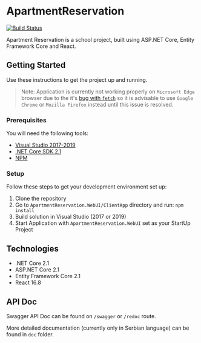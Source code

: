 # ApartmentReservation

[![Build Status](https://dev.azure.com/dakenzi97/ApartmentReservations/_apis/build/status/DaniloNovakovic.apartment-reservation?branchName=master)](https://dev.azure.com/dakenzi97/ApartmentReservations/_build/latest?definitionId=2&branchName=master)

Apartment Reservation is a school project, built using ASP.NET Core, Entity Framework Core and React.

## Getting Started

Use these instructions to get the project up and running.

> Note: Application is currently not working properly on `Microsoft Edge` browser due to the it's [bug with `fetch`](https://developer.microsoft.com/en-us/microsoft-edge/platform/issues/18775440/) so it is advisable to use `Google Chrome` or `Mozilla Firefox` instead until this issue is resolved.

### Prerequisites

You will need the following tools:

* [Visual Studio 2017-2019](https://www.visualstudio.com/downloads/)
* [.NET Core SDK 2.1](https://www.microsoft.com/net/download/dotnet-core/2.1)
* [NPM](https://nodejs.org/en/)

### Setup

Follow these steps to get your development environment set up:

  1. Clone the repository
  1. Go to `ApartmentReservation.WebUI/ClientApp` directory and run: `npm install`
  1. Build solution in Visual Studio (2017 or 2019)
  1. Start Application with `ApartmentReservation.WebUI` set as your StartUp Project

## Technologies

* .NET Core 2.1
* ASP.NET Core 2.1
* Entity Framework Core 2.1
* React 16.8

## API Doc
Swagger API Doc can be found on `/swagger` or `/redoc` route.

More detailed documentation (currently only in Serbian language) can be found in `doc` folder.
